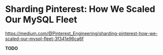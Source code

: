 # Sharding Pinterest: How We Scaled Our MySQL Fleet


https://medium.com/@Pinterest_Engineering/sharding-pinterest-how-we-scaled-our-mysql-fleet-3f341e96ca6f

**TODO**
